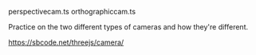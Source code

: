 perspectivecam.ts
orthographiccam.ts

Practice on the two different types of cameras and how they're different.

https://sbcode.net/threejs/camera/
